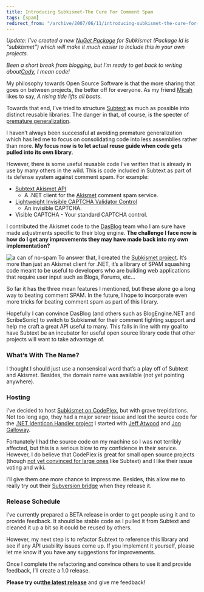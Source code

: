 ```yaml
---
title: Introducing Subkismet-The Cure For Comment Spam
tags: [spam]
redirect_from: "/archive/2007/06/11/introducing-subkismet-the-cure-for-comment-spam.aspx/"
---
```


*Update: I’ve created a new [NuGet
Package](https://haacked.com/archive/2010/10/06/introducing-nupack-package-manager.aspx "NuGet Package")
for Subkismet (Package Id is “subkismet”) which will make it much easier
to include this in your own projects.*

*Been a short break from blogging, but I’m ready to get back to writing
about*[*Cody*](https://haacked.com/archive/2007/06/06/introducing-cody-yokoyama-haack.aspx "Introducing Cody Yokoyama Haack")*,
I mean code!*

My philosophy towards Open Source Software is that the more sharing that
goes on between projects, the better off for everyone. As my friend
[Micah](http://micahdylan.com/ "Micah Dylan’s Blog") likes to say, *A
rising tide lifts all boats*.

Towards that end, I’ve tried to structure
[Subtext](http://subtextproject.com/) as much as possible into distinct
reusable libraries. The danger in that, of course, is the specter of
[premature
generalization](https://haacked.com/archive/2005/09/19/avoid_premature_generalization.aspx "Avoid Premature Generalization").

I haven’t always been successful at avoiding premature generalization
which has led me to focus on consolidating code into less assemblies
rather than more. **My focus now is to let actual reuse guide when code
gets pulled into its own library**.

However, there is some useful reusable code I’ve written that is already
in use by many others in the wild. This is code included in Subtext as
part of its defense system against comment spam. For example:

-   [Subtext Akismet
    API](https://haacked.com/archive/2006/09/26/Subtext_Akismet_API.aspx "Akismet Client for C#")
    - A .NET client for the
    [Akismet](http://akismet.com/ "Akismet by WordPress") comment spam
    service.
-   [Lightweight Invisible CAPTCHA Validator
    Control](https://haacked.com/archive/2006/09/26/Lightweight_Invisible_CAPTCHA_Validator_Control.aspx "Invisible CAPTCHA")
    - An invisible CAPTCHA.
-   Visible CAPTCHA - Your standard CAPTCHA control.

I contributed the Akismet code to the
[DasBlog](http://dasblog.info/ "Dasblog Blog Engine") team who I am sure
have made adjustments specific to their blog engine. **The challenge I
face now is how do I get any improvements they may have made back into
my own implementation?**

![a can of
no-spam](https://haacked.com/images/haacked_com/WindowsLiveWriter/IntroducingSubkismetTheCureForCommentSpa_13B94/no-spam_1.jpg)
To answer that, I created the [Subkismet
project](http://www.codeplex.com/subkismet/ "Subkismet Project"). It’s
more than just an Akismet client for .NET, it’s a library of SPAM
squashing code meant to be useful to developers who are building web
applications that require user input such as Blogs, Forums, etc...

So far it has the three mean features I mentioned, but these alone go a
long way to beating comment SPAM. In the future, I hope to incorporate
even more tricks for beating comment spam as part of this library.

Hopefully I can convince DasBlog (and others such as BlogEngine.NET and
ScribeSonic) to switch to Subkismet for their comment fighting support
and help me craft a great API useful to many. This falls in line with my
goal to have Subtext be an incubator for useful open source library code
that other projects will want to take advantage of.

### What’s With The Name?

I thought I should just use a nonsensical word that’s a play off of
Subtext and Akismet. Besides, the domain name was available (not yet
pointing anywhere).

### Hosting

I’ve decided to host [Subkismet on
CodePlex](http://www.codeplex.com/subkismet/ "Subkismet, the cure for comment spam"),
but with grave trepidations. Not too long ago, they had a major server
issue and lost the source code for the [.NET Identicon Handler
project](http://www.codeplex.com/Identicon/ "Identicon Handler for .NET")
I started with [Jeff Atwood](http://codinghorror.com/ "CodingHorror")
and [Jon Galloway](http://weblogs.asp.net/jgalloway/ "Jon Galloway").

Fortunately I had the source code on my machine so I was not terribly
affected, but this is a serious blow to my confidence in their service.
However, I do believe that CodePlex is great for small open source
projects (though [not yet convinced for large
ones](https://haacked.com/archive/2007/03/02/A_Comparison_of_TFS_vs_Subversion_for_Open_Source_Projects.aspx "A Comparison of TFS vs Subversion for Open Source Projects")
like Subtext) and I like their issue voting and wiki.

I’ll give them one more chance to impress me. Besides, this allow me to
really try out their [Subversion
bridge](https://haacked.com/archive/2007/05/21/codeplex-to-roll-out-tortoisesvn-support.aspx "CodePlex to roll out TortoiseSVN Support")
when they release it.

### Release Schedule

I’ve currently prepared a BETA release in order to get people using it
and to provide feedback. It should be stable code as I pulled it from
Subtext and cleaned it up a bit so it could be reused by others.

However, my next step is to refactor Subtext to reference this library
and see if any API usability issues come up. If you implement it
yourself, please let me know if you have any suggestions for
improvements.

Once I complete the refactoring and convince others to use it and
provide feedback, I’ll create a 1.0 release.

**Please try out**[**the latest
release**](http://www.codeplex.com/subkismet/Release/ProjectReleases.aspx "Subkismet Releases")
and give me feedback!

